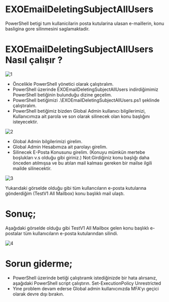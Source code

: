 # EXOEmailDeletingSubjectAllUsers
PowerShell betigi tum kullanicilarin posta kutularina ulasan e-maillerin, konu basligina gore silinmesini saglamaktadir.
# EXOEmailDeletingSubjectAllUsers Nasıl çalışır ? 
![1](https://github.com/mparlakyigit/EXOEmailDeletingSubjectAllUsers/assets/53214224/472516d7-d4dd-477f-ac61-ba292de47fe1)
- Öncelikle PowerShell yönetici olarak çalıştıralım.
- PowerShell üzerinde EXOEmailDeletingSubjectAllUsers indirdiğimimiz PowerShell betiğinin bulunduğu dizine geçelim.
- PowerShell betiğimizi .\EXOEmailDeletingSubjectAllUsers.ps1 şeklinde çalıştıralım.
- PowerShell betiğimiz bizden Global Admin kullanıcı bilgilerimizi, Kullanıcımıza ait parola ve son olarak silinecek olan konu başlığını isteyecektir.

![2](https://github.com/mparlakyigit/EXOEmailDeletingSubjectAllUsers/assets/53214224/dde7fc02-4ba7-4413-86de-6afc48f63f80)

- Global Admin bilgilerimizi girelim.
- Global Admin Hesabımıza ait parolayı girelim.
- Silinecek E-Posta Konusunu girelim. (Konuyu mümkün mertebe boşlukları v.s olduğu gibi giriniz.)
  Not:Girdiğiniz konu başlığı daha önceden atılmışsa ve bu atılan mail kalması gereken bir mailse ilgili mailde silinecektir. 

![3](https://github.com/mparlakyigit/EXOEmailDeletingSubjectAllUsers/assets/53214224/48eaa730-491f-412a-8ffc-f0fe697661cc)

Yukarıdaki görselde olduğu gibi tüm kullancıların e-posta kutularına gönderdiğim (TestV1 All Mailbox) konu başlıklı mail ulaştı.


# Sonuç;
Aşağıdaki görselde olduğu gibi TestV1 All Mailbox gelen konu başlıklı e-postalar tüm kullanıcıların e-posta kutularından silindi.

![4](https://github.com/mparlakyigit/EXOEmailDeletingSubjectAllUsers/assets/53214224/b1f51cbf-1c99-4fae-997b-5078423f2718)

# Sorun giderme;
- PowerShell üzerinde betiği çalıştıramk istediğinizde bir hata alırsanız, aşağıdaki PowerShell script çalıştırın.
  Set-ExecutionPolicy Unrestricted
- Yine problem devam ederse Global admin kullanıcınızda MFA'yı geçici olarak devre dışı bırakın. 
  
